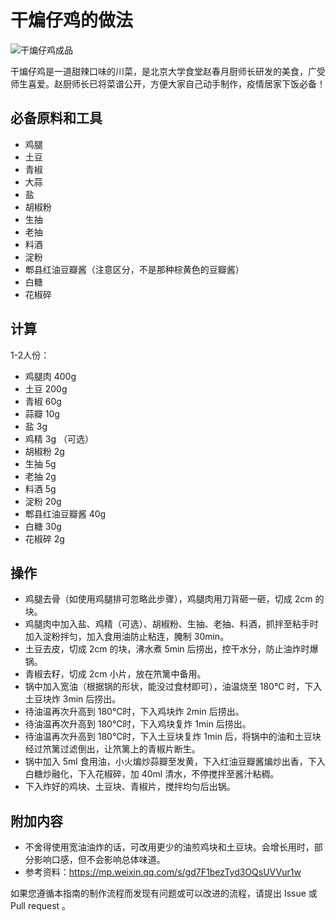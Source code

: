 # 干煸仔鸡的做法

![干煸仔鸡成品](./干煸仔鸡成品.jpg)

干煸仔鸡是一道甜辣口味的川菜，是北京大学食堂赵春月厨师长研发的美食，广受师生喜爱。赵厨师长已将菜谱公开，方便大家自己动手制作，疫情居家下饭必备！

## 必备原料和工具

- 鸡腿
- 土豆
- 青椒
- 大蒜
- 盐
- 胡椒粉
- 生抽
- 老抽
- 料酒
- 淀粉
- 郫县红油豆瓣酱（注意区分，不是那种棕黄色的豆瓣酱）
- 白糖
- 花椒碎

## 计算
1-2人份：
- 鸡腿肉 400g
- 土豆 200g
- 青椒 60g
- 蒜瓣 10g
- 盐 3g
- 鸡精 3g （可选）
- 胡椒粉 2g
- 生抽 5g
- 老抽 2g
- 料酒 5g
- 淀粉 20g
- 郫县红油豆瓣酱 40g 
- 白糖 30g
- 花椒碎 2g

## 操作

- 鸡腿去骨（如使用鸡腿排可忽略此步骤），鸡腿肉用刀背砸一砸，切成 2cm 的块。
- 鸡腿肉中加入盐、鸡精（可选）、胡椒粉、生抽、老抽、料酒，抓拌至粘手时加入淀粉拌匀，加入食用油防止粘连，腌制 30min。
- 土豆去皮，切成 2cm 的块，沸水煮 5min 后捞出，控干水分，防止油炸时爆锅。
- 青椒去籽，切成 2cm 小片，放在笊篱中备用。
- 锅中加入宽油（根据锅的形状，能没过食材即可），油温烧至 180℃ 时，下入土豆块炸 3min 后捞出。
- 待油温再次升高到 180℃时，下入鸡块炸 2min 后捞出。
- 待油温再次升高到 180℃时，下入鸡块复炸 1min 后捞出。
- 待油温再次升高到 180℃时，下入土豆块复炸 1min 后，将锅中的油和土豆块经过笊篱过滤倒出，让笊篱上的青椒片断生。
- 锅中加入 5ml 食用油，小火煸炒蒜瓣至发黄，下入红油豆瓣酱煸炒出香，下入白糖炒融化，下入花椒碎，加 40ml 清水，不停搅拌至酱汁粘稠。
- 下入炸好的鸡块、土豆块、青椒片，搅拌均匀后出锅。

## 附加内容

- 不舍得使用宽油油炸的话，可改用更少的油煎鸡块和土豆块。会增长用时，部分影响口感，但不会影响总体味道。
- 参考资料：https://mp.weixin.qq.com/s/gd7F1bezTyd3OQsUVVur1w

如果您遵循本指南的制作流程而发现有问题或可以改进的流程，请提出 Issue 或 Pull request 。
